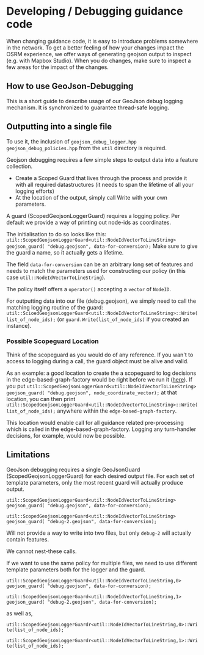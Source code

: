 # Developing / Debugging guidance code

When changing guidance code, it is easy to introduce problems somewhere in the network.
To get a better feeling of how your changes impact the OSRM experience, we offer ways of generating geojson output to inspect (e.g. with Mapbox Studio).
When you do changes, make sure to inspect a few areas for the impact of the changes.

## How to use GeoJson-Debugging

This is a short guide to describe usage of our GeoJson debug logging mechanism. It is synchronized to guarantee thread-safe logging.

## Outputting into a single file
To use it, the inclusion of `geojson_debug_logger.hpp`    `geojson_debug_policies.hpp` from the `util` directory is required.

Geojson debugging requires a few simple steps to output data into a feature collection.

- Create a Scoped Guard that lives through the process and provide it with all required datastructures (it needs to span the lifetime of all your logging efforts)
- At the location of the output, simply call Write with your own parameters.

A guard (ScopedGeojsonLoggerGuard) requires a logging policy. Per default we provide a way of printing out node-ids as coordinates.

The initialisation to do so looks like this:
`util::ScopedGeojsonLoggerGuard<util::NodeIdVectorToLineString> geojson_guard( "debug.geojson", data-for-conversion);`
Make sure to give the guard a name, so it actually gets a lifetime.

The field `data-for-conversion` can be an arbitrary long set of features and needs to match the parameters used for constructing our policy (in this case `util::NodeIdVectorToLineString`).

The policy itself offers a `operator()` accepting a `vector` of `NodeID`.

For outputting data into our file (debug.geojson), we simply need to call the matching logging routine of the guard: `util::ScioedGeojsonLoggerGuard<util::NodeIdVectorToLineString>::Write(list_of_node_ids);`
(or `guard.Write(list_of_node_ids)` if you created an instance).

### Possible Scopeguard Location
Think of the scopeguard as you would do of any reference. If you wan't to access to logging during a call, the guard object must be alive and valid.

As an example: a good location to create the a scopeguard to log decisions in the edge-based-graph-factory would be right before we run it ([here](https://github.com/Project-OSRM/osrm-backend/blob/a933b5d94943bf3edaf42c84a614a99650d23cba/src/extractor/extractor.cpp#L497)). If you put `util::ScopedGeojsonLoggerGuard<util::NodeIdVectorToLineString> geojson_guard( "debug.geojson", node_coordinate_vector);` at that location, you can then print `util::ScopedGeojsonLoggerGuard<util::NodeIdVectorToLineString>::Write(list_of_node_ids);` anywhere within the `edge-based-graph-factory`.

This location would enable call for all guidance related pre-processing which is called in the edge-based-graph-factory.
Logging any turn-handler decisions, for example, would now be possible.

## Limitations
GeoJson debugging requires a single GeoJsonGuard (ScopedGeojsonLoggerGuard) for each desired output file.
For each set of template parameters, only the most recent guard will actually produce output.

`util::ScopedGeojsonLoggerGuard<util::NodeIdVectorToLineString> geojson_guard( "debug.geojson", data-for-conversion);`

`util::ScopedGeojsonLoggerGuard<util::NodeIdVectorToLineString> geojson_guard( "debug-2.geojson", data-for-conversion);`

Will not provide a way to write into two files, but only `debug-2` will actually contain features.

We cannot nest-these calls.

If we want to use the same policy for multiple files, we need to use different template parameters both for the logger and the guard.

`util::ScopedGeojsonLoggerGuard<util::NodeIdVectorToLineString,0> geojson_guard( "debug.geojson", data-for-conversion);`

`util::ScopedGeojsonLoggerGuard<util::NodeIdVectorToLineString,1> geojson_guard( "debug-2.geojson", data-for-conversion);`

as well as,
 
`util::ScopedGeojsonLoggerGuardr<util::NodeIdVectorToLineString,0>::Write(list_of_node_ids);`

`util::ScopedGeojsonLoggerGuardr<util::NodeIdVectorToLineString,1>::Write(list_of_node_ids);`
